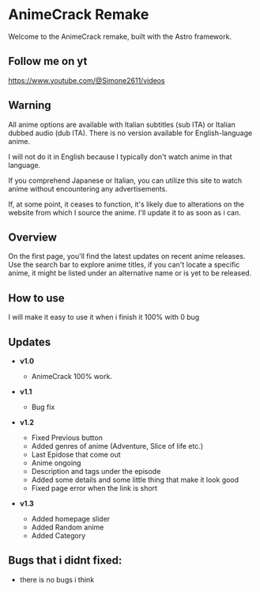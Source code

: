 # AnimeCrack Remake

Welcome to the AnimeCrack remake, built with the Astro framework.

## Follow me on yt

https://www.youtube.com/@Simone2611/videos

## Warning

All anime options are available with Italian subtitles (sub ITA) or Italian dubbed audio (dub ITA). There is no version available for English-language anime.

I will not do it in English because I typically don't watch anime in that language.

If you comprehend Japanese or Italian, you can utilize this site to watch anime without encountering any advertisements.

If, at some point, it ceases to function, it's likely due to alterations on the website from which I source the anime. I'll update it to as soon as i can.

## Overview

On the first page, you'll find the latest updates on recent anime releases. Use the search bar to explore anime titles, if you can't locate a specific anime, it might be listed under an alternative name or is yet to be released.

## How to use

I will make it easy to use it when i finish it 100% with 0 bug

## Updates

- **v1.0**

  - AnimeCrack 100% work.

- **v1.1**

  - Bug fix

- **v1.2**

  - Fixed Previous button
  - Added genres of anime (Adventure, Slice of life etc.)
  - Last Epidose that come out
  - Anime ongoing
  - Description and tags under the episode
  - Added some details and some little thing that make it look good
  - Fixed page error when the link is short

- **v1.3**
  - Added homepage slider
  - Added Random anime
  - Added Category

## Bugs that i didnt fixed:

- there is no bugs i think
